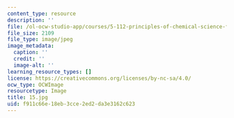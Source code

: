 ```yaml
---
content_type: resource
description: ''
file: /ol-ocw-studio-app/courses/5-112-principles-of-chemical-science-fall-2005/f911c66e18eb3cce2ed2da3e3162c623_15.jpg
file_size: 2109
file_type: image/jpeg
image_metadata:
  caption: ''
  credit: ''
  image-alt: ''
learning_resource_types: []
license: https://creativecommons.org/licenses/by-nc-sa/4.0/
ocw_type: OCWImage
resourcetype: Image
title: 15.jpg
uid: f911c66e-18eb-3cce-2ed2-da3e3162c623
---
```

